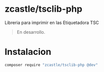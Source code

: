 # zcastle/tsclib-php

Libreria para imprimir en las Etiquetadora TSC
> En desarrollo.

# Instalacion
```bash
composer require "zcastle/tsclib-php @dev"
```
